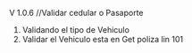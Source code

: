 V 1.0.6  //Validar cedular o Pasaporte 

1. Validando el tipo de Vehiculo
2. Validar el Vehiculo esta en Get poliza lin 101